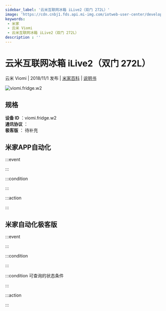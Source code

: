 ```yaml
---
sidebar_label: '云米互联网冰箱 iLive2（双门 272L）'
image: 'https://cdn.cnbj1.fds.api.mi-img.com/iotweb-user-center/developer_1679047544558LLbFRXcs.png?GalaxyAccessKeyId=AKVGLQWBOVIRQ3XLEW&Expires=9223372036854775807&Signature=d47wVfTPQ3ejKm4Zjx9knwaBTgM='
keywords: 
 - 米家
 - 云米 Viomi
 - 云米互联网冰箱 iLive2（双门 272L）
description : ''
---
```

# 云米互联网冰箱 iLive2（双门 272L）

云米 Viomi | 2018/11/1 发布 | [米家百科](https://home.mi.com/webapp/content/baike/product/index.html?model=viomi.fridge.w2) | [说明书](https://home.mi.com/views/introduction.html?model=viomi.fridge.w2&region=cn)

![viomi.fridge.w2](https://cdn.cnbj1.fds.api.mi-img.com/iotweb-user-center/developer_1679047544558LLbFRXcs.png?GalaxyAccessKeyId=AKVGLQWBOVIRQ3XLEW&Expires=9223372036854775807&Signature=d47wVfTPQ3ejKm4Zjx9knwaBTgM=)

## 规格  
> 
**设备 ID** ：viomi.fridge.w2  
**通讯协议** ：  
**极客版**  ： 待补充 


## 米家APP自动化  

:::event  

:::

:::condition  

:::

:::action   

:::

## 米家自动化极客版  

:::event  

:::

:::condition  

:::

:::condition 可查询的状态条件  

:::

:::action  

:::

        
